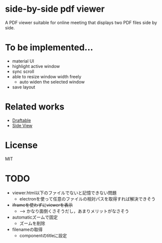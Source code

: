 # side-by-side pdf viewer
A PDF viewer suitable for online meeting that displays two PDF files side by side.

# To be implemented...
+ material UI
+ highlight active window
+ sync scroll
+ able to resize window width freely
    + auto widen the selected window
+ save layout

# Related works
+  [Draftable](https://draftable.com/)
+  [Side View](https://addons.mozilla.org/en-US/firefox/addon/side-view/)


# License 
MIT

# TODO
+ viewer.html以下のファイルでないと記憶できない問題
    + electronを使って任意のファイルの相対パスを取得すれば解決できそう
+ ~~iframeを使わずにviewerを表示~~
    + --> かなり面倒くさそうだし，あまりメリットがなさそう
+ automaticズームで固定
    + ズームを削除
+ filenameの取得
    + componentのtitleに設定
